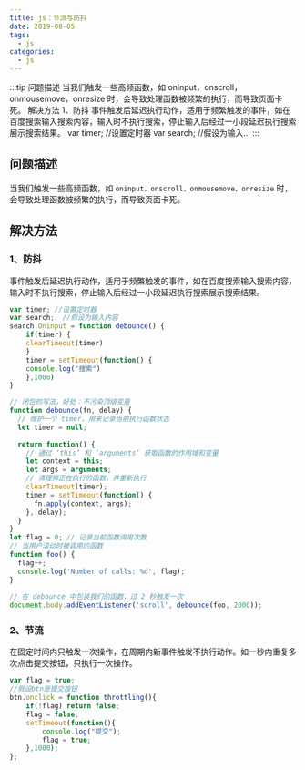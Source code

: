 ```yaml
---
title: js：节流与防抖
date: 2019-08-05
tags:
  - js
categories:
  - js
---
```


:::tip
问题描述
当我们触发一些高频函数，如 oninput，onscroll，onmousemove，onresize 时，会导致处理函数被频繁的执行，而导致页面卡死。
解决方法
1、防抖
事件触发后延迟执行动作，适用于频繁触发的事件，如在百度搜索输入搜索内容，输入时不执行搜索，停止输入后经过一小段延迟执行搜索展示搜索结果。
var timer; //设置定时器
var search;  //假设为输入...
:::

<!-- more -->

## 问题描述
当我们触发一些高频函数，如 `oninput，onscroll，onmousemove，onresize` 时，会导致处理函数被频繁的执行，而导致页面卡死。
## 解决方法
### 1、防抖
事件触发后延迟执行动作，适用于频繁触发的事件，如在百度搜索输入搜索内容，输入时不执行搜索，停止输入后经过一小段延迟执行搜索展示搜索结果。
```javascript
var timer; //设置定时器
var search;  //假设为输入内容
search.Oninput = function debounce() {
	if(timer) {
	clearTimeout(timer)
	}
	timer = setTimeout(function() {
	console.log("搜索")
	},1000)
}
```
```javascript
// 闭包的写法，好处：不污染顶级变量
function debounce(fn, delay) {
  // 维护一个 timer，用来记录当前执行函数状态
  let timer = null;
 
  return function() {
    // 通过 ‘this’ 和 ‘arguments’ 获取函数的作用域和变量
    let context = this;
    let args = arguments;
    // 清理掉正在执行的函数，并重新执行
    clearTimeout(timer);
    timer = setTimeout(function() {
      fn.apply(context, args);
    }, delay);
  }
}
let flag = 0; // 记录当前函数调用次数
// 当用户滚动时被调用的函数
function foo() {
  flag++;
  console.log('Number of calls: %d', flag);
}
 
// 在 debounce 中包装我们的函数，过 2 秒触发一次
document.body.addEventListener('scroll', debounce(foo, 2000));
```
### 2、节流
在固定时间内只触发一次操作，在周期内新事件触发不执行动作。如一秒内重复多次点击提交按钮，只执行一次操作。
```javascript
var flag = true;
//假设btn是提交按钮
btn.onclick = function throttling(){
    if(!flag) return false;
    flag = false;
    setTimeout(function(){
        console.log("提交");
        flag = true;
    },1000);
};
```
